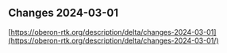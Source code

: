 ## Changes 2024-03-01

[https://oberon-rtk.org/description/delta/changes-2024-03-01](https://oberon-rtk.org/description/delta/changes-2024-03-01/)
